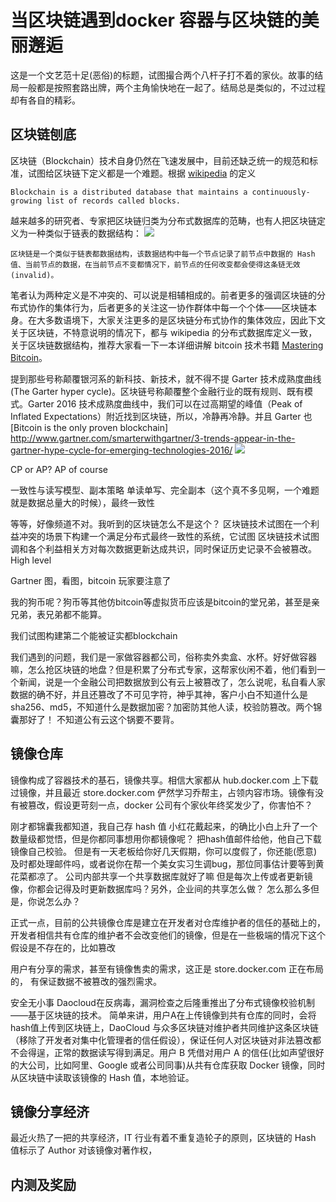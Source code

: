 当区块链遇到docker 容器与区块链的美丽邂逅
=================================

这是一个文艺范十足(恶俗)的标题，试图撮合两个八杆子打不着的家伙。故事的结局一般都是按照套路出牌，两个主角愉快地在一起了。结局总是类似的，不过过程却有各自的精彩。

区块链刨底
--------

区块链（Blockchain）技术自身仍然在飞速发展中，目前还缺乏统一的规范和标准，试图给区块链下定义都是一个难题。根据 [wikipedia](https://en.wikipedia.org/wiki/Blockchain_\(database\)) 的定义

```
Blockchain is a distributed database that maintains a continuously-growing list of records called blocks.
```

越来越多的研究者、专家把区块链归类为分布式数据库的范畴，也有人把区块链定义为一种类似于链表的数据结构：
![](blockchain.png)
```
区块链是一个类似于链表都数据结构，该数据结构中每一个节点记录了前节点中数据的 Hash 值、当前节点的数据，在当前节点不变都情况下，前节点的任何改变都会使得这条链无效(invalid)。
```

笔者认为两种定义是不冲突的、可以说是相辅相成的。前者更多的强调区块链的分布式协作的集体行为，后者更多的关注这一协作群体中每一个个体——区块链本身。在大多数语境下，大家关注更多的是区块链分布式协作的集体效应，因此下文关于区块链，不特意说明的情况下，都与 wikipedia 的分布式数据库定义一致，关于区块链数据结构，推荐大家看一下一本详细讲解 bitcoin 技术书籍 [Mastering Bitcoin](http://uplib.fr/w/images/8/83/Mastering_Bitcoin-Antonopoulos.pdf)。

提到那些号称颠覆银河系的新科技、新技术，就不得不提 Garter 技术成熟度曲线(The Garter hyper cycle)。区块链号称颠覆整个金融行业的既有规则、既有模式。Garter 2016 技术成熟度曲线中，我们可以在过高期望的峰值（Peak of Inflated Expectations）附近找到区块链，所以，冷静再冷静。并且 Garter 也 [Bitcoin is the only proven blockchain] http://www.gartner.com/smarterwithgartner/3-trends-appear-in-the-gartner-hype-cycle-for-emerging-technologies-2016/
![](garter-2016.png)



CP or AP? AP of course

一致性与读写模型、副本策略
单读单写、完全副本（这个真不多见啊，一个难题就是数据总量大的时候），最终一致性

等等，好像频道不对。我听到的区块链怎么不是这个？
区块链技术试图在一个利益冲突的场景下构建一个满足分布式最终一致性的系统，它试图
区块链技术试图调和各个利益相关方对每次数据更新达成共识，同时保证历史记录不会被篡改。High level

Gartner 图，看图，bitcoin 玩家要注意了



我的狗币呢？狗币等其他仿bitcoin等虚拟货币应该是bitcoin的堂兄弟，甚至是亲兄弟，表兄弟都不能算。

我们试图构建第二个能被证实都blockchain

我们遇到的问题，我们是一家做容器都公司，俗称卖外卖盒、水杯。好好做容器嘛，怎么抢区块链的地盘？但是积累了分布式专家，这帮家伙闲不着，他们看到一个新闻，说是一个金融公司把数据放到公有云上被篡改了，怎么说呢，私自看人家数据的确不好，并且还篡改了不可见字符，神乎其神，客户小白不知道什么是sha256、md5，不知道什么是数据加密？加密防其他人读，校验防篡改。两个锦囊那好了！
不知道公有云这个锅要不要背。

镜像仓库
-------

镜像构成了容器技术的基石，镜像共享。相信大家都从 hub.docker.com 上下载过镜像，并且最近 store.docker.com 俨然学习乔帮主，占领内容市场。镜像有没有被篡改，假设更苛刻一点，docker 公司有个家伙年终奖发少了，你害怕不？

刚才都锦囊我都知道，我自己存 hash 值
小红花戴起来，的确比小白上升了一个数量级都觉悟，但是你都同事想用你都镜像呢？
把hash值邮件给他，他自己下载镜像自己校验。
但是有一天老板给你好几天假期，你可以度假了，你还能(愿意)及时都处理邮件吗，或者说你在帮一个美女实习生调bug，那位同事估计要等到黄花菜都凉了。
公司内部共享一个共享数据库就好了嘛
但是每次上传或者更新镜像，你都会记得及时更新数据库吗？另外，企业间的共享怎么做？
怎么那么多但是，你说怎么办？

正式一点，目前的公共镜像仓库是建立在开发者对仓库维护者的信任的基础上的，开发者相信共有仓库的维护者不会改变他们的镜像，但是在一些极端的情况下这个假设是不存在的，比如篡改

用户有分享的需求，甚至有镜像售卖的需求，这正是 store.docker.com 正在布局的，
有保证数据不被篡改的强烈需求。

安全无小事
Daocloud在反病毒，漏洞检查之后隆重推出了分布式镜像校验机制——基于区块链的技术。
简单来讲，用户A在上传镜像到共有仓库的同时，会将hash值上传到区块链上，DaoCloud 与众多区块链对维护者共同维护这条区块链（移除了开发者对集中化管理者的信任假设），保证任何人对区块链对非法篡改都不会得逞，正常的数据读写得到满足。用户 B 凭借对用户 A 的信任(比如声望很好的大公司，比如阿里、Google 或者公司同事)从共有仓库获取 Docker 镜像，同时从区块链中读取该镜像的 Hash 值，本地验证。

镜像分享经济
----------

最近火热了一把的共享经济，IT 行业有着不重复造轮子的原则，区块链的 Hash 值标示了 Author 对该镜像对著作权，


内测及奖励
--------

